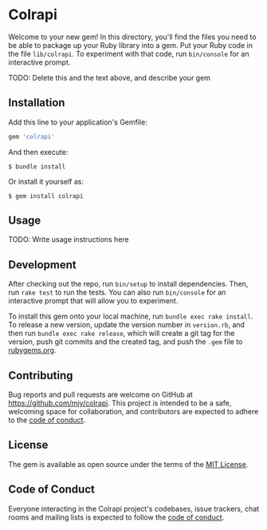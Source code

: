# Colrapi

Welcome to your new gem! In this directory, you'll find the files you need to be able to package up your Ruby library into a gem. Put your Ruby code in the file `lib/colrapi`. To experiment with that code, run `bin/console` for an interactive prompt.

TODO: Delete this and the text above, and describe your gem

## Installation

Add this line to your application's Gemfile:

```ruby
gem 'colrapi'
```

And then execute:

    $ bundle install

Or install it yourself as:

    $ gem install colrapi

## Usage

TODO: Write usage instructions here

## Development

After checking out the repo, run `bin/setup` to install dependencies. Then, run `rake test` to run the tests. You can also run `bin/console` for an interactive prompt that will allow you to experiment.

To install this gem onto your local machine, run `bundle exec rake install`. To release a new version, update the version number in `version.rb`, and then run `bundle exec rake release`, which will create a git tag for the version, push git commits and the created tag, and push the `.gem` file to [rubygems.org](https://rubygems.org).

## Contributing

Bug reports and pull requests are welcome on GitHub at https://github.com/mjy/colrapi. This project is intended to be a safe, welcoming space for collaboration, and contributors are expected to adhere to the [code of conduct](https://github.com/mjy/colrapi/blob/main/CODE_OF_CONDUCT.md).

## License

The gem is available as open source under the terms of the [MIT License](https://opensource.org/licenses/MIT).

## Code of Conduct

Everyone interacting in the Colrapi project's codebases, issue trackers, chat rooms and mailing lists is expected to follow the [code of conduct](https://github.com/mjy/colrapi/blob/main/CODE_OF_CONDUCT.md).
